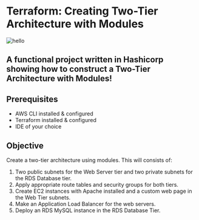  # Terraform: Creating Two-Tier Architecture with Modules

![hello](https://user-images.githubusercontent.com/109822667/229891846-34afaf2f-2569-45f3-844e-4b4694015990.jpg)

 
## A functional project written in Hashicorp showing how to construct a Two-Tier Architecture with Modules!

## Prerequisites
* AWS CLI installed & configured
* Terraform installed & configured
* IDE of your choice

## Objective

Create a two-tier architecture using modules. This will consists of:
1. Two public subnets for the Web Server tier and two private subnets for the RDS Database tier.
2. Apply appropriate route tables and security groups for both tiers.
3. Create EC2 instances with Apache installed and a custom web page in the Web Tier subnets.
4. Make an Application Load Balancer for the web servers.
5. Deploy an RDS MySQL instance in the RDS Database Tier.
